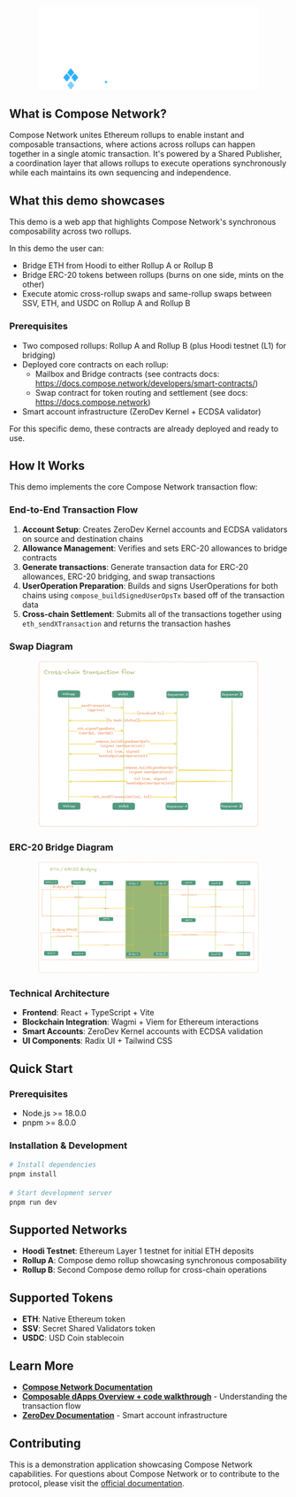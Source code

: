<div align="center">
  <img src="img/light.svg" alt="Compose Network Logo" width="400" />
</div>

## What is Compose Network?

Compose Network unites Ethereum rollups to enable instant and composable transactions, where actions across rollups can happen together in a single atomic transaction. It's powered by a Shared Publisher, a coordination layer that allows rollups to execute operations synchronously while each maintains its own sequencing and independence.

## What this demo showcases

This demo is a web app that highlights Compose Network's synchronous composability across two rollups.

In this demo the user can:
- Bridge ETH from Hoodi to either Rollup A or Rollup B
- Bridge ERC-20 tokens between rollups (burns on one side, mints on the other)
- Execute atomic cross-rollup swaps and same-rollup swaps between SSV, ETH, and USDC on Rollup A and Rollup B

### Prerequisites
- Two composed rollups: Rollup A and Rollup B (plus Hoodi testnet (L1) for bridging)
- Deployed core contracts on each rollup:
  - Mailbox and Bridge contracts (see contracts docs: https://docs.compose.network/developers/smart-contracts/)
  - Swap contract for token routing and settlement (see docs: https://docs.compose.network)
- Smart account infrastructure (ZeroDev Kernel + ECDSA validator)

For this specific demo, these contracts are already deployed and ready to use.

## How It Works

This demo implements the core Compose Network transaction flow:

### End-to-End Transaction Flow
1. **Account Setup**: Creates ZeroDev Kernel accounts and ECDSA validators on source and destination chains
2. **Allowance Management**: Verifies and sets ERC-20 allowances to bridge contracts
3. **Generate transactions**: Generate transaction data for ERC-20 allowances, ERC-20 bridging, and swap transactions
3. **UserOperation Preparation**: Builds and signs UserOperations for both chains using `compose_buildSignedUserOpsTx` based off of the transaction data
4. **Cross-chain Settlement**: Submits all of the transactions together using `eth_sendXTransaction` and returns the transaction hashes

### Swap Diagram

<div align="center">
  <img src="img/cross-chain_tx.png" alt="Cross-chain transaction " width="400" />
</div>

### ERC-20 Bridge Diagram

<div align="center">
  <img src="img/bridging.png" alt="Cross-chain transaction " width="400" />
</div>

### Technical Architecture
- **Frontend**: React + TypeScript + Vite
- **Blockchain Integration**: Wagmi + Viem for Ethereum interactions
- **Smart Accounts**: ZeroDev Kernel accounts with ECDSA validation
- **UI Components**: Radix UI + Tailwind CSS

## Quick Start

### Prerequisites
- Node.js >= 18.0.0
- pnpm >= 8.0.0

### Installation & Development

```bash
# Install dependencies
pnpm install

# Start development server
pnpm run dev
```

## Supported Networks

- **Hoodi Testnet**: Ethereum Layer 1 testnet for initial ETH deposits
- **Rollup A**: Compose demo rollup showcasing synchronous composability
- **Rollup B**: Second Compose demo rollup for cross-chain operations

## Supported Tokens

- **ETH**: Native Ethereum token
- **SSV**: Secret Shared Validators token
- **USDC**: USD Coin stablecoin

## Learn More

- **[Compose Network Documentation](https://docs.compose.network)**
- **[Composable dApps Overview + code walkthrough](https://docs.compose.network/developers/getting-started/composable-dapps)** - Understanding the transaction flow
- **[ZeroDev Documentation](https://docs.zerodev.app)** - Smart account infrastructure

## Contributing

This is a demonstration application showcasing Compose Network capabilities. For questions about Compose Network or to contribute to the protocol, please visit the [official documentation](https://docs.compose.network).